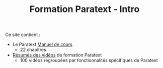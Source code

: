 ﻿---
title : Formation Paratext - Intro
---
Ce site contient :
- Le Paratext [Manuel de cours](Training-Manual/Overview) 
   - 22 chapitres
- [Résumés des vidéos](Video-summaries/list-of-videos) de formation Paratext
    - 100 vidéos regroupées par fonctionnalités spécifiques de Paratext 
